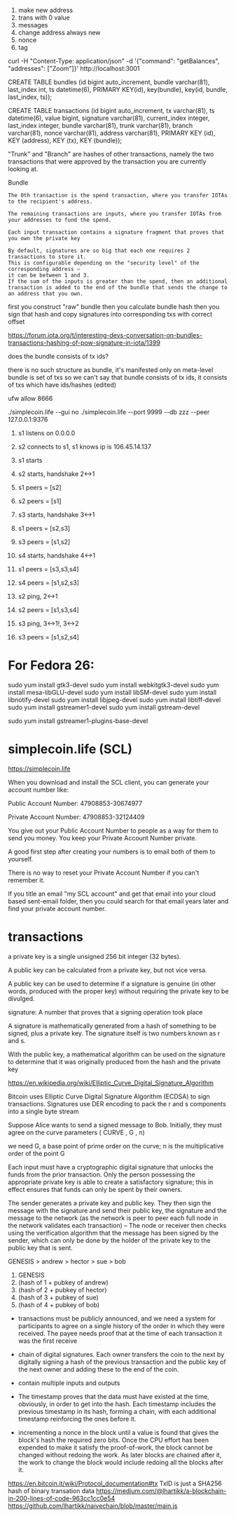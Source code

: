 1. make new address
2. trans with 0 value
3. messages
4. change address always new
5. nonce
6. tag

curl -H "Content-Type: application/json" -d '{"command": "getBalances", "addresses": ["Zoom"]}' http://localhost:3001


CREATE TABLE bundles (id bigint auto_increment, 
                      bundle varchar(81), 
                      last_index int, 
                      ts datetime(6), 
                      PRIMARY KEY(id), key(bundle), key(id, bundle, last_index, ts));

CREATE TABLE transactions (id bigint auto_increment, tx varchar(81), ts datetime(6), value bigint,
                           signature varchar(81),
                           current_index integer,
                           last_index integer,
                           bundle varchar(81),
                           trunk varchar(81),
                           branch varchar(81),
                           nonce varchar(81),
                           address varchar(81), PRIMARY KEY (id), 
                           KEY (address), KEY (tx), KEY (bundle));



"Trunk" and "Branch" are hashes of other transactions, namely the two transactions that were approved by the transaction you are currently looking at.

Bundle

    The 0th transaction is the spend transaction, where you transfer IOTAs to the recipient's address.

    The remaining transactions are inputs, where you transfer IOTAs from your addresses to fund the spend. 

    Each input transaction contains a signature fragment that proves that you own the private key 

    By default, signatures are so big that each one requires 2 transactions to store it. 
    This is configurable depending on the "security level" of the corresponding address — 
    it can be between 1 and 3. 
    If the sum of the inputs is greater than the spend, then an additional transaction is added to the end of the bundle that sends the change to an address that you own.


first you construct "raw" bundle
then you calculate bundle hash
then you sign that hash
and copy signatures into corresponding txs with correct offset

https://forum.iota.org/t/interesting-devs-conversation-on-bundles-transactions-hashing-of-pow-signature-in-iota/1399

does the bundle consists of tx ids?

there is no such structure as bundle, it's manifested only on meta-level
bundle is set of txs
so we can't say that bundle consists of tx ids, it consists of txs
which have ids/hashes (edited)


























ufw allow 8666

./simplecoin.life --gui no
./simplecoin.life --port 9999 --db zzz --peer 127.0.0.1:9376

1. s1 listens on 0.0.0.0
2. s2 connects to s1, s1 knows ip is 106.45.14.137


1. s1 starts
2. s2 starts, handshake 2<->1
3. s1 peers = [s2]
4. s2 peers = [s1]
5. s3 starts, handshake 3<->1
6. s1 peers = [s2,s3]
7. s3 peers = [s1,s2]
8. s4 starts, handshake 4<->1
9. s1 peers = [s3,s3,s4]
10. s4 peers = [s1,s2,s3]
11. s2 ping, 2<->1
12. s2 peers = [s1,s3,s4]
13. s3 ping, 3<->1!, 3<->2
14. s3 peers = [s1,s2,s4]

# For Fedora 26:

sudo yum install gtk3-devel
sudo yum install webkitgtk3-devel
sudo yum install mesa-libGLU-devel
sudo yum install libSM-devel
sudo yum install libnotify-devel
sudo yum install libjpeg-devel
sudo yum install libtiff-devel
sudo yum install gstreamer1-devel
sudo yum install gstream-devel

sudo yum install gstreamer1-plugins-base-devel

# simplecoin.life (SCL)

https://simplecoin.life

When you download and install the SCL client, you can generate your account number like:

Public Account Number: 47908853-30674977

Private Account Number: 47908853-32124409

You give out your Public Account Number to people as a way for them to send you money.
You keep your Private Account Number private.

A good first step after creating your numbers is to email both of them to yourself.

There is no way to reset your Private Account Number if you can't remember it.

If you title an email "my SCL account" and get that email into your cloud based sent-email folder, then
you could search for that email years later and find your private account number.

# transactions

a private key is a single unsigned 256 bit integer (32 bytes).

 A public key can be calculated from a private key, but not vice versa.

A public key can be used to determine if a signature is genuine (in other words, produced with the proper key) without requiring the private key to be divulged.

signature: A number that proves that a signing operation took place	

A signature is mathematically generated from a hash of something to be signed, plus a private key. The signature itself is two numbers known as r and s.

With the public key, a mathematical algorithm can be used on the signature to determine that it was originally produced from the hash and the private key


https://en.wikipedia.org/wiki/Elliptic_Curve_Digital_Signature_Algorithm

Bitcoin uses Elliptic Curve Digital Signature Algorithm (ECDSA) to sign transactions.
Signatures use DER encoding to pack the r and s components into a single byte stream 

Suppose Alice wants to send a signed message to Bob. Initially, they must agree on the curve parameters 
( CURVE , G , n)

we need G, a base point of prime order on the curve; 
n is the multiplicative order of the point G

Each input must have a cryptographic digital signature that unlocks the funds from the prior transaction. Only the person possessing the appropriate private key is able to create a satisfactory signature; this in effect ensures that funds can only be spent by their owners.

The sender generates a private key and public key. They then sign the message with the signature and send their public key, the signature and the message to the network (as the network is peer to peer each full node in the network validates each transaction) – The node or receiver then checks using the verification algorithm that the message has been signed by the sender, which can only be done by the holder of the private key to the public key that is sent.

GENESIS > andrew > hector > sue > bob

1. GENESIS
2. (hash of 1 + pubkey of andrew)
3. (hash of 2 + pubkey of hector)
4. (hash of 3 + pubkey of sue)
5. (hash of 4 + pubkey of bob)

* transactions must be publicly announced, and we need a system for participants to agree on a single history of the order in which they were received. The payee needs proof that at the time of each transaction it was the first receive

* chain of digital signatures. Each owner transfers the coin to the next by digitally signing a hash of the previous transaction and the public key of the next owner and adding these to the end of the coin.
* contain multiple inputs and outputs
* The timestamp proves that the data must have existed at the time, obviously, in order to get into the hash. Each timestamp includes the previous timestamp in its hash, forming a chain, with each additional timestamp reinforcing the ones before it.
*  incrementing a nonce in the block until a value is found that gives the block's hash the required zero bits. Once the CPU effort has been expended to make it satisfy the proof-of-work, the block cannot be changed without redoing the work. As later blocks are chained after it, the work to change the block would include redoing all the blocks after it.


https://en.bitcoin.it/wiki/Protocol_documentation#tx
TxID is just a SHA256 hash of binary transation data
https://medium.com/@lhartikk/a-blockchain-in-200-lines-of-code-963cc1cc0e54
https://github.com/lhartikk/naivechain/blob/master/main.js
